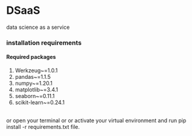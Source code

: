 # DSaaS
data science as a service


### installation requirements
#### Required packages
<ol>
  <li>Werkzeug~=1.0.1</li>
  <li>pandas~=1.1.5</li>
  <li>numpy~=1.20.1</li>
  <li>matplotlib~=3.4.1</li>
  <li>seaborn~=0.11.1</li>
  <li>scikit-learn~=0.24.1</li>
</ol>
<br>
or open your terminal or or activate your virtual environment and run pip install -r requirements.txt file.
